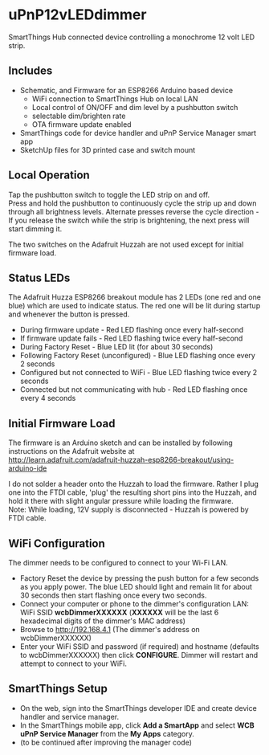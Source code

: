 uPnP12vLEDdimmer
================
SmartThings Hub connected device controlling a monochrome 12 volt LED strip.

Includes
--------
- Schematic, and Firmware for an ESP8266 Arduino based device
  - WiFi connection to SmartThings Hub on local LAN
  - Local control of ON/OFF and dim level by a pushbutton switch
  - selectable dim/brighten rate
  - OTA firmware update enabled
- SmartThings code for device handler and uPnP Service Manager smart app
- SketchUp files for 3D printed case and switch mount

Local Operation
---------------
Tap the pushbutton switch to toggle the LED strip on and off.  
Press and hold the pushbutton to continuously cycle the strip
up and down through all brightness levels.
Alternate presses reverse the cycle direction - If you release the switch
while the strip is brightening, the next press will start dimming it.

The two switches on the Adafruit Huzzah are not used except for initial
firmware load.

Status LEDs
-----------
The Adafruit Huzza ESP8266 breakout module has 2 LEDs (one red and one blue)
which are used to indicate status. The red one will be lit during startup and
whenever the button is pressed.

- During firmware update - Red LED flashing once every half-second
- If firmware update fails - Red LED flashing twice every half-second
- During Factory Reset - Blue LED lit (for about 30 seconds)
- Following Factory Reset (unconfigured) - Blue LED flashing once every 2 seconds
- Configured but not connected to WiFi - Blue LED flashing twice every 2 seconds
- Connected but not communicating with hub - Red LED flashing once every 4 seconds



Initial Firmware Load
---------------------
The firmware is an Arduino sketch and can be installed
by following instructions on the Adafruit website at  
http://learn.adafruit.com/adafruit-huzzah-esp8266-breakout/using-arduino-ide

I do not solder a header onto the Huzzah to load the firmware.
Rather I plug one into the FTDI cable, 'plug' the resulting short pins
into the Huzzah, and hold it there with slight angular pressure
while loading the firmware.  
Note: While loading, 12V supply is disconnected - Huzzah is powered by FTDI cable.


WiFi Configuration
------------------
The dimmer needs to be configured to connect to your Wi-Fi LAN.

- Factory Reset the device by pressing the push button for a few seconds
  as you apply power. The blue LED should light and remain lit for about 30 seconds
  then start flashing once every two seconds.
- Connect your computer or phone to the dimmer's configuration LAN: WiFi SSID **wcbDimmerXXXXXX**
  (**XXXXXX** will be the last 6 hexadecimal digits of the dimmer's MAC address)
- Browse to http://192.168.4.1 (The dimmer's address on wcbDimmerXXXXXX)
- Enter your WiFi SSID and password (if required) and hostname (defaults to wcbDimmerXXXXXX)
  then click **CONFIGURE**.  Dimmer will restart and attempt to connect to your WiFi.

SmartThings Setup
-----------------
- On the web, sign into the SmartThings developer IDE and create device handler and service manager.
- In the SmartThings mobile app, click **Add a SmartApp** and select **WCB uPnP Service Manager**
  from the **My Apps** category.
- (to be continued after improving the manager code)